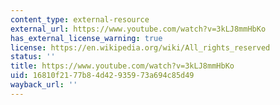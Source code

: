 ```yaml
---
content_type: external-resource
external_url: https://www.youtube.com/watch?v=3kLJ8mmHbKo
has_external_license_warning: true
license: https://en.wikipedia.org/wiki/All_rights_reserved
status: ''
title: https://www.youtube.com/watch?v=3kLJ8mmHbKo
uid: 16810f21-77b8-4d42-9359-73a694c85d49
wayback_url: ''
---
```

